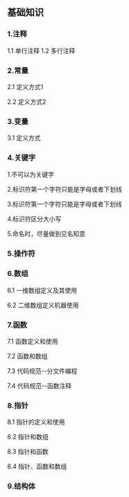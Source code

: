 ## 基础知识

### 1.注释

1.1 单行注释
1.2 多行注释

### 2.常量
2.1 定义方式1

2.2 定义方式2

### 3.变量
3.1 定义方式

### 4.关键字
1.不可以为关键字

2.标识符第一个字符只能是字母或者下划线

3.标识符第一个字符只能是字母或者下划线

4.标识符区分大小写

5.命名时，尽量做到见名知意


### 5.操作符


### 6.数组
6.1 一维数组定义及其使用

6.2 二维数组定义机器使用

### 7.函数
7.1 函数定义和使用

7.2 函数和数组

7.3 代码规范--分文件编程

7.4 代码规范--函数注释

### 8.指针
8.1 指针的定义和使用

8.2 指针和数组

8.3 指针和函数

8.4 指针、函数和数组

### 9.结构体

